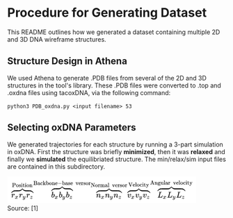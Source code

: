 # Procedure for Generating Dataset

This README outlines how we generated a dataset containing multiple 2D and 3D DNA wireframe structures.

## Structure Design in Athena
We used Athena to generate .PDB files from several of the 2D and 3D structures in the tool's library. These .PDB files were converted to .top and .oxdna files using tacoxDNA, via the following command:

```
python3 PDB_oxdna.py <input filename> 53 
```

## Selecting oxDNA Parameters
We generated trajectories for each structure by running a 3-part simulation in oxDNA. First the structure was briefly **minimized**, then it was **relaxed** and finally we **simulated** the equilibriated structure. The min/relax/sim input files are contained in this subdirectory.

![Fig 1](https://github.com/sassafras13/gnn-dna-sim/blob/5b86d6f1f74a4e099da06ec33ec95f277073ef50/config_file_explanation.png "Figure 1")     
Source: [1]  
